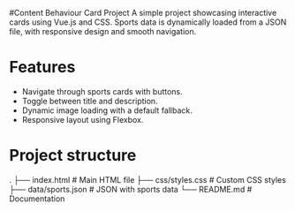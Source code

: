 #Content Behaviour Card Project
A simple project showcasing interactive cards using Vue.js and CSS. Sports data is dynamically loaded from a JSON file, with responsive design and smooth navigation.

# Features
 - Navigate through sports cards with buttons.
 - Toggle between title and description.
 - Dynamic image loading with a default fallback.
 - Responsive layout using Flexbox.


# Project structure
.
├── index.html         # Main HTML file
├── css/styles.css     # Custom CSS styles
├── data/sports.json   # JSON with sports data
└── README.md          # Documentation
